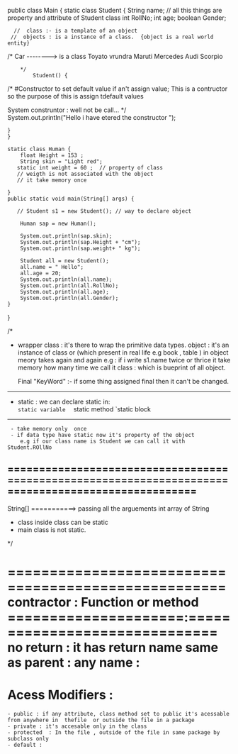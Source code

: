 public class Main
{
    static class Student {
        String name;      // all this things are property and attribute of Student class
        int RollNo;
        int age;
        boolean Gender;
        
      //  class :- is a template of an object 
     //  objects : is a instance of a class.  {object is a real world entity}
        
 /*       Car --------> is a class 
        Toyato   vrundra 
        Maruti   Mercedes
        Audi     Scorpio
        
        
        */
        	Student() {
/*
   #Constructor 
             to set default value if an't assign value;
   This is a contructor so the purpose of this is assign tdefault values 
   
   
   System construntor  : well not be call...
*/	
   System.out.println("Hello i have etered the constructor ");
	    
	}
    }
    
    static class Human {
        float Height = 153 ;
        String skin = "Light red";
       static int weight = 60 ;  // property of class 
       // weigth is not associated with the object 
       // it take memory once 
        
    }
	public static void main(String[] args) {
	    
	   // Student s1 = new Student(); // way to declare object
	    
	    Human sap = new Human();
	    
	    System.out.println(sap.skin);
	    System.out.println(sap.Height + "cm");
	    System.out.println(sap.weight+ " kg");
	    
	    Student all = new Student();
	    all.name = " Hello";
	    all.age = 20;
	    System.out.println(all.name);
	    System.out.println(all.RollNo);
	    System.out.println(all.age);
	    System.out.println(all.Gender);
	}
	

	
}

/*
  - wrapper class : it's there to wrap the primitive data types.
    object : it's an instance of class or (which present in real life e.g book , table )
    in object meory takes again and again e.g : if i write s1.name twice or thrice it take memory how many time we call it 
    class : which is bueprint of all object. 

    Final "KeyWord" :-  if some thing assigned final then it can't be changed.
------------------------------------------------------
   -  static  : we can declare static in:  
      `static variable 
      ` static method 
      `static block
-----------------------------------------------------
     
     - take memory only  once 
     - if data type have static now it's property of the object
        e.g if our class name is Student we can call it with Student.ROllNo

    
====================================================================================================
------------------------------------------------------------------------------------
String[] ===========> passing all the arguements int array of String 

   - class inside class can be static
   - main class is not static.

*/

====================================================
contractor           :      Function or method   
=====================:==============================
no return            :      it has return
name same as parent  :        any name 
                     :
====================================================


# Acess Modifiers : 
    - public : if any attribute, class method set to public it's acessable from anywhere in  thefile  or outside the file in a package 
    - private : it's accesable only in the class 
    - protected  : In the file , outside of the file in same package by subclass only 
    - default : 